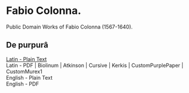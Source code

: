 # Fabio Colonna.

Public Domain Works of Fabio Colonna (1567-1640).

## De purpurâ

[Latin - Plain Text](de-purpura/full-text-latin.md)  
Latin - PDF | Biolinum | Atkinson | Cursive | Kerkis | CustomPurplePaper | CustomMurex1  
English - Plain Text  
English - PDF  
